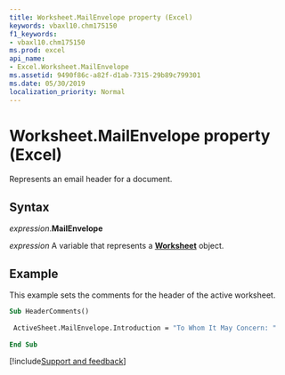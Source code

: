 ```yaml
---
title: Worksheet.MailEnvelope property (Excel)
keywords: vbaxl10.chm175150
f1_keywords:
- vbaxl10.chm175150
ms.prod: excel
api_name:
- Excel.Worksheet.MailEnvelope
ms.assetid: 9490f86c-a82f-d1ab-7315-29b89c799301
ms.date: 05/30/2019
localization_priority: Normal
---
```



# Worksheet.MailEnvelope property (Excel)

Represents an email header for a document.


## Syntax

_expression_.**MailEnvelope**

_expression_ A variable that represents a **[Worksheet](Excel.Worksheet.md)** object.


## Example

This example sets the comments for the header of the active worksheet.

```vb
Sub HeaderComments() 
 
 ActiveSheet.MailEnvelope.Introduction = "To Whom It May Concern: " 
 
End Sub
```




[!include[Support and feedback](~/includes/feedback-boilerplate.md)]